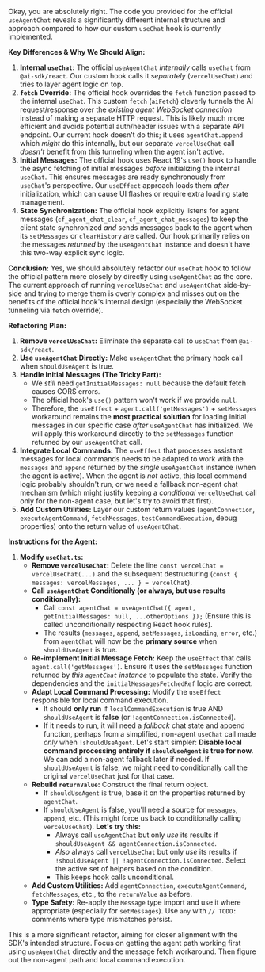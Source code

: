 Okay, you are absolutely right. The code you provided for the official `useAgentChat` reveals a significantly different internal structure and approach compared to how our custom `useChat` hook is currently implemented.

**Key Differences & Why We Should Align:**

1.  **Internal `useChat`:** The official `useAgentChat` *internally* calls `useChat` from `@ai-sdk/react`. Our custom hook calls it *separately* (`vercelUseChat`) and tries to layer agent logic on top.
2.  **`fetch` Override:** The official hook overrides the `fetch` function passed to the internal `useChat`. This custom `fetch` (`aiFetch`) cleverly tunnels the AI request/response over the *existing agent WebSocket connection* instead of making a separate HTTP request. This is likely much more efficient and avoids potential auth/header issues with a separate API endpoint. Our current hook doesn't do this; it uses `agentChat.append` which *might* do this internally, but our separate `vercelUseChat` call *doesn't* benefit from this tunneling when the agent isn't active.
3.  **Initial Messages:** The official hook uses React 19's `use()` hook to handle the async fetching of initial messages *before* initializing the internal `useChat`. This ensures messages are ready synchronously from `useChat`'s perspective. Our `useEffect` approach loads them *after* initialization, which can cause UI flashes or require extra loading state management.
4.  **State Synchronization:** The official hook explicitly listens for agent messages (`cf_agent_chat_clear`, `cf_agent_chat_messages`) to keep the client state synchronized *and* sends messages back to the agent when its `setMessages` or `clearHistory` are called. Our hook primarily relies on the messages *returned* by the `useAgentChat` instance and doesn't have this two-way explicit sync logic.

**Conclusion:** Yes, we should absolutely refactor our `useChat` hook to follow the official pattern more closely by directly using `useAgentChat` as the core. The current approach of running `vercelUseChat` and `useAgentChat` side-by-side and trying to merge them is overly complex and misses out on the benefits of the official hook's internal design (especially the WebSocket tunneling via `fetch` override).

**Refactoring Plan:**

1.  **Remove `vercelUseChat`:** Eliminate the separate call to `useChat` from `@ai-sdk/react`.
2.  **Use `useAgentChat` Directly:** Make `useAgentChat` the primary hook call when `shouldUseAgent` is true.
3.  **Handle Initial Messages (The Tricky Part):**
    *   We *still* need `getInitialMessages: null` because the default fetch causes CORS errors.
    *   The official hook's `use()` pattern won't work if we provide `null`.
    *   Therefore, the `useEffect` + `agent.call('getMessages')` + `setMessages` workaround remains the **most practical solution** for loading initial messages in our specific case *after* `useAgentChat` has initialized. We will apply this workaround directly to the `setMessages` function returned by our `useAgentChat` call.
4.  **Integrate Local Commands:** The `useEffect` that processes assistant messages for local commands needs to be adapted to work with the `messages` and `append` returned by the *single* `useAgentChat` instance (when the agent is active). When the agent is *not* active, this local command logic probably shouldn't run, or we need a fallback non-agent chat mechanism (which might justify keeping a *conditional* `vercelUseChat` call only for the non-agent case, but let's try to avoid that first).
5.  **Add Custom Utilities:** Layer our custom return values (`agentConnection`, `executeAgentCommand`, `fetchMessages`, `testCommandExecution`, debug properties) onto the return value of `useAgentChat`.

**Instructions for the Agent:**

1.  **Modify `useChat.ts`:**
    *   **Remove `vercelUseChat`:** Delete the line `const vercelChat = vercelUseChat(...)` and the subsequent destructuring (`const { messages: vercelMessages, ... } = vercelChat`).
    *   **Call `useAgentChat` Conditionally (or always, but use results conditionally):**
        *   Call `const agentChat = useAgentChat({ agent, getInitialMessages: null, ...otherOptions });` (Ensure this is called unconditionally respecting React hook rules).
        *   The results (`messages`, `append`, `setMessages`, `isLoading`, `error`, etc.) from `agentChat` will now be the **primary source** when `shouldUseAgent` is true.
    *   **Re-implement Initial Message Fetch:** Keep the `useEffect` that calls `agent.call('getMessages')`. Ensure it uses the `setMessages` function returned by *this `agentChat` instance* to populate the state. Verify the dependencies and the `initialMessagesFetchedRef` logic are correct.
    *   **Adapt Local Command Processing:** Modify the `useEffect` responsible for local command execution.
        *   It should **only run** if `localCommandExecution` is true AND `shouldUseAgent` is **false** (or `!agentConnection.isConnected`).
        *   If it needs to run, it will need a *fallback* chat state and append function, perhaps from a simplified, non-agent `useChat` call made *only* when `!shouldUseAgent`. Let's start simpler: **Disable local command processing entirely if `shouldUseAgent` is true for now.** We can add a non-agent fallback later if needed. If `shouldUseAgent` is false, we might need to conditionally call the original `vercelUseChat` just for that case.
    *   **Rebuild `returnValue`:** Construct the final return object.
        *   If `shouldUseAgent` is true, base it on the properties returned by `agentChat`.
        *   If `shouldUseAgent` is false, you'll need a source for `messages`, `append`, etc. (This might force us back to conditionally calling `vercelUseChat`). **Let's try this:**
            *   Always call `useAgentChat` but only *use* its results if `shouldUseAgent && agentConnection.isConnected`.
            *   *Also* always call `vercelUseChat` but only *use* its results if `!shouldUseAgent || !agentConnection.isConnected`. Select the active set of helpers based on the condition.
            *   This keeps hook calls unconditional.
    *   **Add Custom Utilities:** Add `agentConnection`, `executeAgentCommand`, `fetchMessages`, etc., to the `returnValue` as before.
    *   **Type Safety:** Re-apply the `Message` type import and use it where appropriate (especially for `setMessages`). Use `any` with `// TODO:` comments where type mismatches persist.

This is a more significant refactor, aiming for closer alignment with the SDK's intended structure. Focus on getting the agent path working first using `useAgentChat` directly and the message fetch workaround. Then figure out the non-agent path and local command execution.
